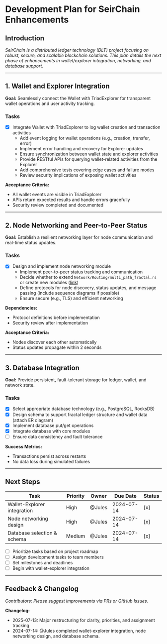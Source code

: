 # Development Plan for SeirChain Enhancements

## Introduction
_SeirChain is a distributed ledger technology (DLT) project focusing on robust, secure, and scalable blockchain solutions. This plan details the next phase of enhancements in wallet/explorer integration, networking, and database support._

---

## 1. Wallet and Explorer Integration
**Goal:** Seamlessly connect the Wallet with TriadExplorer for transparent wallet operations and user activity tracking.

### Tasks
- [x] Integrate Wallet with TriadExplorer to log wallet creation and transaction activities
    - Add event logging for wallet operations (e.g., creation, transfer, error)
    - Implement error handling and recovery for Explorer updates
    - Ensure synchronization between wallet state and explorer activities
    - Provide RESTful APIs for querying wallet-related activities from the Explorer
    - Add comprehensive tests covering edge cases and failure modes
    - Review security implications of exposing wallet activities

**Acceptance Criteria:**
- All wallet events are visible in TriadExplorer
- APIs return expected results and handle errors gracefully
- Security review completed and documented

---

## 2. Node Networking and Peer-to-Peer Status
**Goal:** Establish a resilient networking layer for node communication and real-time status updates.

### Tasks
- [x] Design and implement node networking module
    - Implement peer-to-peer status tracking and communication
    - Decide whether to extend `Network/Routing/multi_path_fractal.rs` or create new modules ([link](./Network/Routing/multi_path_fractal.rs))
    - Define protocols for node discovery, status updates, and message passing (include sequence diagrams if possible)
    - Ensure secure (e.g., TLS) and efficient networking

**Dependencies:**
- Protocol definitions before implementation
- Security review after implementation

**Acceptance Criteria:**
- Nodes discover each other automatically
- Status updates propagate within 2 seconds

---

## 3. Database Integration
**Goal:** Provide persistent, fault-tolerant storage for ledger, wallet, and network state.

### Tasks
- [x] Select appropriate database technology (e.g., PostgreSQL, RocksDB)
- [x] Design schema to support fractal ledger structure and wallet data (attach ER diagram)
- [x] Implement database put/get operations
- [x] Integrate database with core modules
- [ ] Ensure data consistency and fault tolerance

**Success Metrics:**
- Transactions persist across restarts
- No data loss during simulated failures

---

## Next Steps

| Task                                   | Priority | Owner         | Due Date   | Status     |
|-----------------------------------------|----------|---------------|------------|------------|
| Wallet-Explorer integration             | High     | @Jules        | 2024-07-14 | [x]        |
| Node networking design                  | High     | @Jules        | 2024-07-14 | [x]        |
| Database selection & schema             | Medium   | @Jules        | 2024-07-14 | [x]        |

- [ ] Prioritize tasks based on project roadmap
- [ ] Assign development tasks to team members
- [ ] Set milestones and deadlines
- [ ] Begin with wallet-explorer integration

---

## Feedback & Changelog

_Contributors: Please suggest improvements via PRs or GitHub Issues._

**Changelog:**  
- 2025-07-13: Major restructuring for clarity, priorities, and assignment tracking
- 2024-07-14: @Jules completed wallet-explorer integration, node networking design, and database schema.
